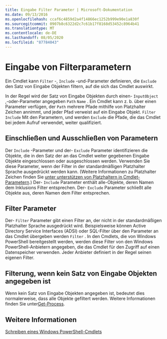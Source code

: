 ```yaml
---
title: Eingabe Filter Parameter | Microsoft-Dokumentation
ms.date: 09/13/2016
ms.openlocfilehash: ccaf6c4859d2a4f14866ec1252b999e90e1a830f
ms.sourcegitcommit: 0907b8c6322d2c7c61b17f8168d53452c8964b41
ms.translationtype: MT
ms.contentlocale: de-DE
ms.lasthandoff: 08/05/2020
ms.locfileid: "87784043"
---
```

# <a name="input-filter-parameters"></a>Eingabe von Filterparametern

Ein Cmdlet kann `Filter` -, `Include` -und-Parameter definieren, die `Exclude` den Satz von Eingabe Objekten filtern, auf die sich das Cmdlet auswirkt.

In der Regel wird der Satz von Eingabe Objekten durch einen- `InputObject` ,-oder-Parameter angegeben `Path` `Name` . Ein Cmdlet kann z. b. über einen Parameter verfügen, der `Path` mehrere Pfade mithilfe von Platzhalter Zeichen annimmt, und jeder Pfad verweist auf ein Eingabe Objekt. `Filter` `Include` Mit den Parametern, und werden `Exclude` die Pfade, die das Cmdlet bei jedem Aufruf verwendet, weiter qualifiziert.

## <a name="include-and-exclude-parameters"></a>Einschließen und Ausschließen von Parametern

Der `Include` -Parameter und der- `Exclude` Parameter identifizieren die Objekte, die in den Satz der an das Cmdlet weiter gegebenen Eingabe Objekte eingeschlossen oder ausgeschlossen werden. Verwenden Sie diese Parameter, wenn der Filter in der standardmäßigen Platzhalter Sprache ausgedrückt werden kann. (Weitere Informationen zu Platzhalter Zeichen finden Sie [unter unterstützen von Platzhaltern in Cmdlet-Parametern](./supporting-wildcard-characters-in-cmdlet-parameters.md).) Der- `Include` Parameter enthält alle-Objekte, deren Namen dem Inklusions Filter entsprechen. Der- `Exclude` Parameter schließt alle Objekte aus, deren Namen dem Filter entsprechen.

## <a name="filter-parameter"></a>Filter Parameter

Der- `Filter` Parameter gibt einen Filter an, der nicht in der standardmäßigen Platzhalter Sprache ausgedrückt wird. Beispielsweise können Active Directory Service Interfaces (ADSI) oder SQL-Filter über den Parameter an das Cmdlet übergeben werden `Filter` . In den Cmdlets, die von Windows PowerShell bereitgestellt werden, werden diese Filter von den Windows PowerShell-Anbietern angegeben, die das Cmdlet für den Zugriff auf einen Datenspeicher verwenden. Jeder Anbieter definiert in der Regel seinen eigenen Filter.

## <a name="filtering-if-no-set-of-input-objects-is-specified"></a>Filterung, wenn kein Satz von Eingabe Objekten angegeben ist

Wenn kein Satz von Eingabe Objekten angegeben ist, bedeutet dies normalerweise, dass alle Objekte gefiltert werden. Weitere Informationen finden Sie unter[Get-Process](/powershell/module/Microsoft.PowerShell.Management/Get-Process).

## <a name="see-also"></a>Weitere Informationen

[Schreiben eines Windows PowerShell-Cmdlets](./writing-a-windows-powershell-cmdlet.md)

